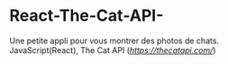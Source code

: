 # React-The-Cat-API-

Une petite appli pour vous montrer des photos de chats. <br/>
JavaScript(React), The Cat API (<i>https://thecatapi.com/</i>)

